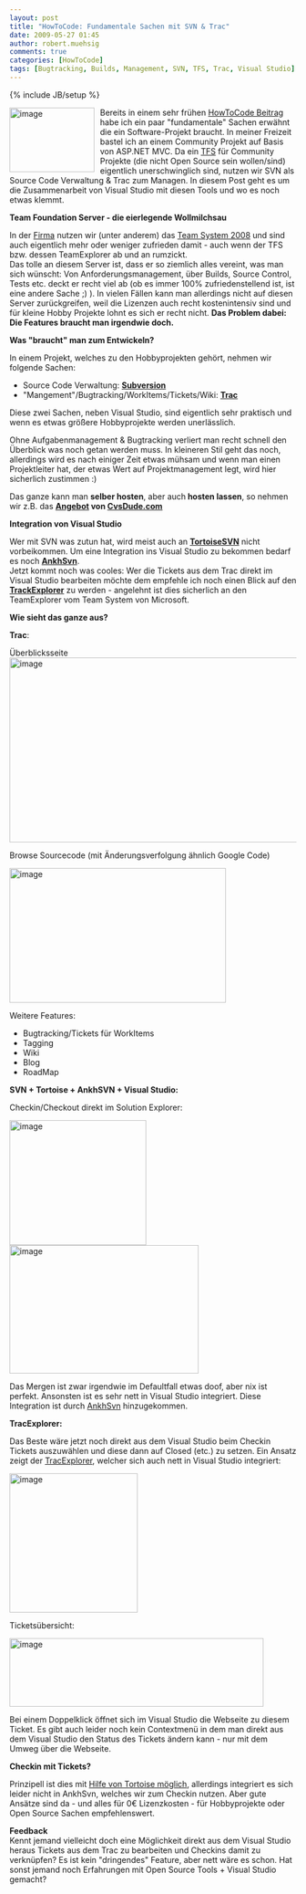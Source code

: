```yaml
---
layout: post
title: "HowToCode: Fundamentale Sachen mit SVN & Trac"
date: 2009-05-27 01:45
author: robert.muehsig
comments: true
categories: [HowToCode]
tags: [Bugtracking, Builds, Management, SVN, TFS, Trac, Visual Studio]
---
```

{% include JB/setup %}
<p><a href="{{BASE_PATH}}/assets/wp-images/image749.png"><img style="border-right: 0px; border-top: 0px; margin: 0px 10px 0px 0px; border-left: 0px; border-bottom: 0px" height="113" alt="image" src="{{BASE_PATH}}/assets/wp-images/image-thumb727.png" width="149" align="left" border="0" /></a>Bereits in einem sehr fr&#252;hen <a href="http://code-inside.de/blog/2008/06/10/howtocode-readyou-todo-liste-managen/">HowToCode Beitrag</a> habe ich ein paar &quot;fundamentale&quot; Sachen erw&#228;hnt die ein Software-Projekt braucht. In meiner Freizeit bastel ich an einem Community Projekt auf Basis von ASP.NET MVC. Da ein <a href="http://de.wikipedia.org/wiki/Team_Foundation_Server">TFS</a> f&#252;r Community Projekte (die nicht Open Source sein wollen/sind) eigentlich unerschwinglich sind, nutzen wir SVN als Source Code Verwaltung &amp; Trac zum Managen. In diesem Post geht es um die Zusammenarbeit von Visual Studio mit diesen Tools und wo es noch etwas klemmt.</p> 
<!--more-->
  <p><strong>Team Foundation Server - die eierlegende Wollmilchsau</strong></p>  <p>In der <a href="http://www.t-systems-mms.com/mms/de/Startseite/index">Firma</a> nutzen wir (unter anderem) das <a href="http://msdn.microsoft.com/de-de/vsts2008/products/bb933734.aspx">Team System 2008</a> und sind auch eigentlich mehr oder weniger zufrieden damit - auch wenn der TFS bzw. dessen TeamExplorer ab und an rumzickt.    <br />Das tolle an diesem Server ist, dass er so ziemlich alles vereint, was man sich w&#252;nscht: Von Anforderungsmanagement, &#252;ber Builds, Source Control, Tests etc. deckt er recht viel ab (ob es immer 100% zufriedenstellend ist, ist eine andere Sache ;) ). In vielen F&#228;llen kann man allerdings nicht auf diesen Server zur&#252;ckgreifen, weil die Lizenzen auch recht kostenintensiv sind und f&#252;r kleine Hobby Projekte lohnt es sich er recht nicht. <strong>Das Problem dabei: Die Features braucht man irgendwie doch.</strong></p>  <p><strong>Was &quot;braucht&quot; man zum Entwickeln?</strong></p>  <p>In einem Projekt, welches zu den Hobbyprojekten geh&#246;rt, nehmen wir folgende Sachen:</p>  <ul>   <li>Source Code Verwaltung: <a href="http://de.wikipedia.org/wiki/Subversion_(Software)"><strong>Subversion</strong></a></li>    <li>&quot;Mangement&quot;/Bugtracking/WorkItems/Tickets/Wiki: <a href="http://de.wikipedia.org/wiki/Trac"><strong>Trac</strong></a></li> </ul>  <p>Diese zwei Sachen, neben Visual Studio, sind eigentlich sehr praktisch und wenn es etwas gr&#246;&#223;ere Hobbyprojekte werden unerl&#228;sslich.</p>  <p>Ohne Aufgabenmanagement &amp; Bugtracking verliert man recht schnell den &#220;berblick was noch getan werden muss. In kleineren Stil geht das noch, allerdings wird es nach einiger Zeit etwas m&#252;hsam und wenn man einen Projektleiter hat, der etwas Wert auf Projektmanagement legt, wird hier sicherlich zustimmen :)</p>  <p>Das ganze kann man <strong>selber hosten</strong>, aber auch<strong> hosten lassen</strong>, so nehmen wir z.B. das <a href="http://cvsdude.com/products/team-edition.html"><strong>Angebot</strong></a><strong> von </strong><a href="http://cvsdude.com/"><strong>CvsDude.com</strong></a></p>  <p><strong>Integration von Visual Studio</strong></p>  <p>Wer mit SVN was zutun hat, wird meist auch an <a href="http://tortoisesvn.tigris.org/"><strong>TortoiseSVN</strong></a> nicht vorbeikommen. Um eine Integration ins Visual Studio zu bekommen bedarf es noch <a href="http://ankhsvn.open.collab.net/"><strong>AnkhSvn</strong></a>.     <br />Jetzt kommt noch was cooles: Wer die Tickets aus dem Trac direkt im Visual Studio bearbeiten m&#246;chte dem empfehle ich noch einen Blick auf den <strong><a href="http://tracexplorer.devjavu.com/?redirectedfrom=WikiStart">TrackExplorer</a></strong> zu werden - angelehnt ist dies sicherlich an den TeamExplorer vom Team System von Microsoft.</p>  <p><strong>Wie sieht das ganze aus?</strong></p>  <p><strong>Trac</strong>:</p>  <p>&#220;berblicksseite<a href="{{BASE_PATH}}/assets/wp-images/image750.png"><img style="border-right: 0px; border-top: 0px; border-left: 0px; border-bottom: 0px" height="324" alt="image" src="{{BASE_PATH}}/assets/wp-images/image-thumb728.png" width="608" border="0" /></a> </p>  <p>Browse Sourcecode (mit &#196;nderungsverfolgung &#228;hnlich Google Code)</p>  <p><a href="{{BASE_PATH}}/assets/wp-images/image751.png"><img style="border-right: 0px; border-top: 0px; border-left: 0px; border-bottom: 0px" height="236" alt="image" src="{{BASE_PATH}}/assets/wp-images/image-thumb729.png" width="380" border="0" /></a></p>  <p>Weitere Features:</p>  <ul>   <li>Bugtracking/Tickets f&#252;r WorkItems</li>    <li>Tagging</li>    <li>Wiki</li>    <li>Blog</li>    <li>RoadMap</li> </ul>  <p><strong>SVN + Tortoise + AnkhSVN + Visual Studio:</strong></p>  <p>Checkin/Checkout direkt im Solution Explorer:</p>  <p><a href="{{BASE_PATH}}/assets/wp-images/image752.png"><img style="border-right: 0px; border-top: 0px; margin: 0px 10px 0px 0px; border-left: 0px; border-bottom: 0px" height="219" alt="image" src="{{BASE_PATH}}/assets/wp-images/image-thumb730.png" width="240" align="left" border="0" /></a> </p>  <p><a href="{{BASE_PATH}}/assets/wp-images/image753.png"><img style="border-right: 0px; border-top: 0px; border-left: 0px; border-bottom: 0px" height="225" alt="image" src="{{BASE_PATH}}/assets/wp-images/image-thumb731.png" width="332" border="0" /></a> </p>  <p>Das Mergen ist zwar irgendwie im Defaultfall etwas doof, aber nix ist perfekt. Ansonsten ist es sehr nett in Visual Studio integriert. Diese Integration ist durch <a href="http://ankhsvn.open.collab.net/">AnkhSvn</a> hinzugekommen.</p>  <p><strong>TracExplorer:</strong></p>  <p>Das Beste w&#228;re jetzt noch direkt aus dem Visual Studio beim Checkin Tickets auszuw&#228;hlen und diese dann auf Closed (etc.) zu setzen. Ein Ansatz zeigt der <a href="http://tracexplorer.devjavu.com/?redirectedfrom=WikiStart">TracExplorer</a>, welcher sich auch nett in Visual Studio integriert:</p>  <p><a href="{{BASE_PATH}}/assets/wp-images/image754.png"><img style="border-right: 0px; border-top: 0px; border-left: 0px; border-bottom: 0px" height="244" alt="image" src="{{BASE_PATH}}/assets/wp-images/image-thumb732.png" width="225" border="0" /></a> </p>  <p>Tickets&#252;bersicht:</p>  <p><a href="{{BASE_PATH}}/assets/wp-images/image755.png"><img style="border-right: 0px; border-top: 0px; border-left: 0px; border-bottom: 0px" height="120" alt="image" src="{{BASE_PATH}}/assets/wp-images/image-thumb733.png" width="446" border="0" /></a> </p>  <p>Bei einem Doppelklick &#246;ffnet sich im Visual Studio die Webseite zu diesem Ticket. Es gibt auch leider noch kein Contextmen&#252; in dem man direkt aus dem Visual Studio den Status des Tickets &#228;ndern kann - nur mit dem Umweg &#252;ber die Webseite.</p>  <p><strong>Checkin mit Tickets?</strong></p>  <p>Prinzipell ist dies mit <a href="http://tracexplorer.devjavu.com/wiki/Documentation">Hilfe von Tortoise m&#246;glich</a>, allerdings integriert es sich leider nicht in AnkhSvn, welches wir zum Checkin nutzen. Aber gute Ans&#228;tze sind da - und alles f&#252;r 0&#8364; Lizenzkosten - f&#252;r Hobbyprojekte oder Open Source Sachen empfehlenswert.</p>  <p><strong>Feedback</strong>    <br />Kennt jemand vielleicht doch eine M&#246;glichkeit direkt aus dem Visual Studio heraus Tickets aus dem Trac zu bearbeiten und Checkins damit zu verkn&#252;pfen? Es ist kein &quot;dringendes&quot; Feature, aber nett w&#228;re es schon. Hat sonst jemand noch Erfahrungen mit Open Source Tools + Visual Studio gemacht? </p>
